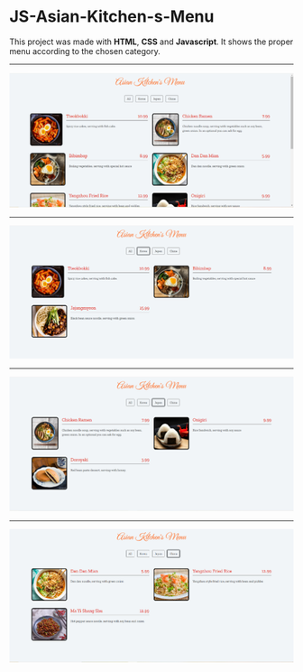 # JS-Asian-Kitchen-s-Menu
This project was made with **HTML**, **CSS** and **Javascript**.
It shows the proper menu according to the chosen category.
*****
![](https://github.com/yakupkalayci/JS-Asian-Kitchen-s-Menu/blob/main/images/1.PNG)
***
![](https://github.com/yakupkalayci/JS-Asian-Kitchen-s-Menu/blob/main/images/2.PNG)
***
![](https://github.com/yakupkalayci/JS-Asian-Kitchen-s-Menu/blob/main/images/3.PNG)
***
![](https://github.com/yakupkalayci/JS-Asian-Kitchen-s-Menu/blob/main/images/4.PNG)